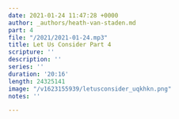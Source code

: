 ```yaml
---
date: 2021-01-24 11:47:28 +0000
author: _authors/heath-van-staden.md
part: 4
file: "/2021/2021-01-24.mp3"
title: Let Us Consider Part 4
scripture: ''
description: ''
series: ''
duration: '20:16'
length: 24325141
image: "/v1623155939/letusconsider_uqkhkn.png"
notes: ''

---
```

